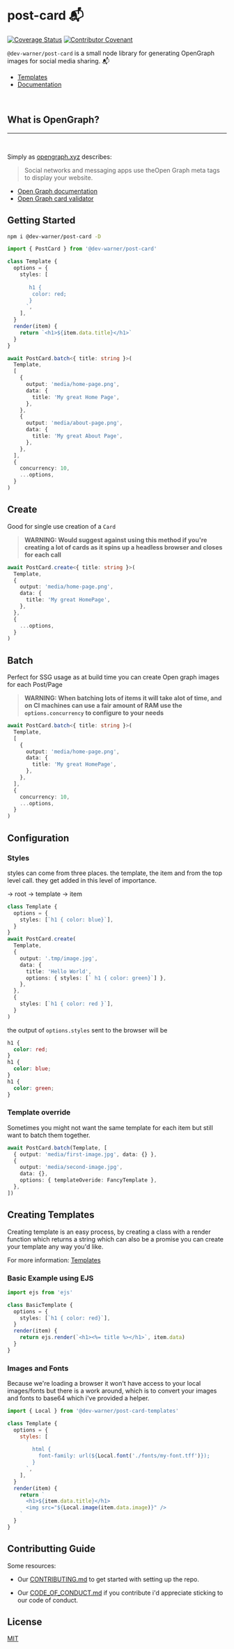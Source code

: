 # post-card 📬

[![Coverage Status](https://coveralls.io/repos/github/dev-warner/post-card/badge.svg?branch=main)](https://coveralls.io/github/dev-warner/post-card?branch=main)
[![Contributor Covenant](https://img.shields.io/badge/Contributor%20Covenant-2.0-4baaaa.svg)](code_of_conduct.md)

`@dev-warner/post-card` is a small node library for generating OpenGraph images for social media sharing. 📬

- [Templates](https://github.com/dev-warner/post-card-templates)
- [Documentation](https://dev-warner.github.io/post-card/)

<br>

## What is OpenGraph?

---

<br>

Simply as [opengraph.xyz](https://www.opengraph.xyz/) describes:

> Social networks and messaging apps use theOpen Graph meta tags to display your website.

- [Open Graph documentation](https://ogp.me/)
- [Open Graph card validator](https://www.opengraph.xyz/)

## Getting Started

```bash
npm i @dev-warner/post-card -D
```

```typescript
import { PostCard } from '@dev-warner/post-card'

class Template {
  options = {
    styles: [
      `
       h1 {
        color: red;
       }
      `,
    ],
  }
  render(item) {
    return `<h1>${item.data.title}</h1>`
  }
}

await PostCard.batch<{ title: string }>(
  Template,
  [
    {
      output: 'media/home-page.png',
      data: {
        title: 'My great Home Page',
      },
    },
    {
      output: 'media/about-page.png',
      data: {
        title: 'My great About Page',
      },
    },
  ],
  {
    concurrency: 10,
    ...options,
  }
)
```

## Create

Good for single use creation of a `Card`

> **WARNING: Would suggest against using this method if you're creating a lot of cards as it spins up a headless browser and closes for each call**

```typescript
await PostCard.create<{ title: string }>(
  Template,
  {
    output: 'media/home-page.png',
    data: {
      title: 'My great HomePage',
    },
  },
  {
    ...options,
  }
)
```

## Batch

Perfect for SSG usage as at build time you can create Open graph images for each Post/Page

> **WARNING: When batching lots of items it will take alot of time, and on CI machines can use a fair amount of RAM use the `options.concurrency` to configure to your needs**

```typescript
await PostCard.batch<{ title: string }>(
  Template,
  [
    {
      output: 'media/home-page.png',
      data: {
        title: 'My great HomePage',
      },
    },
  ],
  {
    concurrency: 10,
    ...options,
  }
)
```

## Configuration

### Styles

styles can come from three places. the template, the item and from the top level call. they get added in this level of importance.

-> root -> template -> item

```typescript
class Template {
  options = {
    styles: [`h1 { color: blue}`],
  }
}
await PostCard.create(
  Template,
  {
    output: '.tmp/image.jpg',
    data: {
      title: 'Hello World',
      options: { styles: [` h1 { color: green}`] },
    },
  },
  {
    styles: [`h1 { color: red }`],
  }
)
```

the output of `options.styles` sent to the browser will be

```css
h1 {
  color: red;
}
h1 {
  color: blue;
}
h1 {
  color: green;
}
```

### Template override

Sometimes you might not want the same template for each item but still want to batch them together.

```typescript
await PostCard.batch(Template, [
  { output: 'media/first-image.jpg', data: {} },
  {
    output: 'media/second-image.jpg',
    data: {},
    options: { templateOveride: FancyTemplate },
  },
])
```

## Creating Templates

Creating template is an easy process, by creating a class with a render function which returns a string which can also be a promise you can create your template any way you'd like.

For more information: [Templates](https://github.com/dev-warner/post-card-templates)

### Basic Example using EJS

```typescript
import ejs from 'ejs'

class BasicTemplate {
  options = {
    styles: [`h1 { color: red}`],
  }
  render(item) {
    return ejs.render(`<h1><%= title %></h1>`, item.data)
  }
}
```

### Images and Fonts

Because we're loading a browser it won't have access to your local images/fonts but there is a work around, which is to convert your images and fonts to base64 which i've provided a helper.

```js
import { Local } from '@dev-warner/post-card-templates'

class Template {
  options = {
    styles: [
      `
        html {
          font-family: url(${Local.font('./fonts/my-font.tff')});
        }
      `,
    ],
  }
  render(item) {
    return `
      <h1>${item.data.title}</h1>
      <img src="${Local.image(item.data.image)}" />
    `
  }
}
```

## Contributting Guide

Some resources:

- Our [CONTRIBUTING.md](CONTRIBUTING.md) to get started with setting up the repo.

- Our [CODE_OF_CONDUCT.md](CODE_OF_CONDUCT.md) if you contribute i'd appreciate sticking to our code of conduct.

## License

[MIT](LICENSE)
